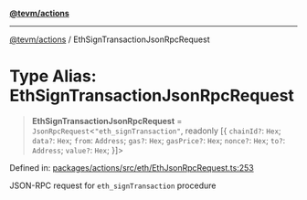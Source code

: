 [**@tevm/actions**](../README.md)

***

[@tevm/actions](../globals.md) / EthSignTransactionJsonRpcRequest

# Type Alias: EthSignTransactionJsonRpcRequest

> **EthSignTransactionJsonRpcRequest** = `JsonRpcRequest`\<`"eth_signTransaction"`, readonly \[\{ `chainId?`: `Hex`; `data?`: `Hex`; `from`: `Address`; `gas?`: `Hex`; `gasPrice?`: `Hex`; `nonce?`: `Hex`; `to?`: `Address`; `value?`: `Hex`; \}\]\>

Defined in: [packages/actions/src/eth/EthJsonRpcRequest.ts:253](https://github.com/evmts/tevm-monorepo/blob/main/packages/actions/src/eth/EthJsonRpcRequest.ts#L253)

JSON-RPC request for `eth_signTransaction` procedure

